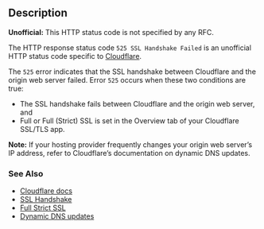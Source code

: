 ## Description

<aside class="warning"><strong>Unofficial:</strong> This HTTP status code is not specified by any RFC.</aside>

The HTTP response status code `525 SSL Handshake Failed` is an unofficial HTTP status code specific to [Cloudflare](https://cloudflare.com).

The `525` error indicates that the SSL handshake between Cloudflare and the origin web server failed. Error `525` occurs when these two conditions are true:

- The SSL handshake fails between Cloudflare and the origin web server, and
- Full or Full (Strict) SSL is set in the Overview tab of your Cloudflare SSL/TLS app.

<aside class="info"><strong>Note:</strong> If your hosting provider frequently changes your origin web server’s IP address, refer to Cloudflare’s documentation on dynamic DNS updates.</aside>

### See Also

- [Cloudflare docs](https://developers.cloudflare.com/support/troubleshooting/cloudflare-errors/troubleshooting-cloudflare-5xx-errors/#error-525-ssl-handshake-failed)
- [SSL Handshake](https://www.cloudflare.com/learning/ssl/what-happens-in-a-tls-handshake/https://www.cloudflare.com/learning/ssl/what-happens-in-a-tls-handshake/)
- [Full Strict SSL](https://developers.cloudflare.com/ssl/origin-configuration/ssl-modes)
- [Dynamic DNS updates](https://developers.cloudflare.com/dns/manage-dns-records/how-to/managing-dynamic-ip-addresses)
